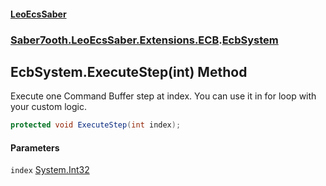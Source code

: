 #### [LeoEcsSaber](index.md 'index')
### [Saber7ooth.LeoEcsSaber.Extensions.ECB](Saber7ooth.LeoEcsSaber.Extensions.ECB.md 'Saber7ooth.LeoEcsSaber.Extensions.ECB').[EcbSystem](EcbSystem.md 'Saber7ooth.LeoEcsSaber.Extensions.ECB.EcbSystem')

## EcbSystem.ExecuteStep(int) Method

Execute one Command Buffer step at index. You can use it in for loop with your custom logic.

```csharp
protected void ExecuteStep(int index);
```
#### Parameters

<a name='Saber7ooth.LeoEcsSaber.Extensions.ECB.EcbSystem.ExecuteStep(int).index'></a>

`index` [System.Int32](https://docs.microsoft.com/en-us/dotnet/api/System.Int32 'System.Int32')